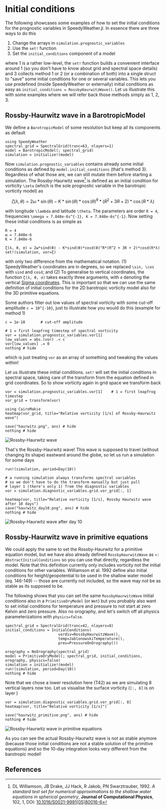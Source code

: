 # Initial conditions

The following showcases some examples of how to set the initial conditions
for the prognostic variables in SpeedyWeather.jl. In essence there
are three ways to do this

1. Change the arrays in `simulation.prognostic_variables`
2. Use the `set!` function
3. Set the `initial_conditions` component of a model

where 1 is a rather low-level, the `set!` function builds a convenient
interface around 1 (so you don't have to know about grid and spectral space details)
and 3 collects method 1 or 2 (or a combination of both) into a single struct
to "save" some initial conditions for one or several variables.
This lets you use predefined (inside SpeedyWeather or externally) initial conditions
as easy as `initial_conditions = RossbyHaurwitzWave()`.
Let us illustrate this with some examples where we will refer back those
methods simply as 1, 2, 3.

## Rossby-Haurwitz wave in a BarotropicModel

We define a `BarotropicModel` of some resolution but keep all its components
as default

```@example haurwitz
using SpeedyWeather
spectral_grid = SpectralGrid(trunc=63, nlayers=1)
model = BarotropicModel(; spectral_grid)
simulation = initialize!(model)
```

Now `simulation.prognostic_variables` contains already some
initial conditions as defined by `model.initial_conditions` (that's method 3).
Regardless of what those are, we can still mutate them
before starting a simulation. The Rossby-Haurwitz wave[^Williamson92] is
defined as an initial condition for vorticity ``\zeta`` (which is the sole
prognostic variable in the barotropic vorticity model) as

```math
ζ(λ, θ) = 2ω*\sin(θ) - K*\sin(θ)*\cos(θ)^R*(R^2 + 3R + 2)*\cos(R*λ)
```
with longitude ``\lambda`` and latitude ``\theta``. The parameters
are order ``R = 4``, frequencies ``\omega = 7.848e-6s^{-1}, K = 7.848e-6s^{-1}``.
Now setting these initial conditions is as simple as

```@example haurwitz
R = 4
ω = 7.848e-6
K = 7.848e-6

ζ(λ, θ, σ) = 2ω*sind(θ) - K*sind(θ)*cosd(θ)^R*(R^2 + 3R + 2)*cosd(R*λ)
set!(simulation, vor=ζ)
```

with only two difference from the mathematical notation. (1) SpeedyWeather's
coordinates are in degrees, so we replaced ``\sin, \cos`` with `sind` and `cosd`;
and (2) To generalise to vertical coordinates, the function `ζ(λ, θ, σ)` takes
exactly three arguments, with `σ` denoting the vertical [Sigma coordinates](@ref).
This is important so that we can use the same definition of initial conditions
for the 2D barotropic vorticity model also for the 3D primitive equations.

Some authors filter out low values of spectral vorticity with some cut-off amplitude
``c = 10^{-10}``, just to illustrate how you would do this (example for method 1)

```@example haurwitz
c = 1e-10       # cut-off amplitude

# 1 = first leapfrog timestep of spectral vorticity
vor = simulation.prognostic_variables.vor[1]
low_values = abs.(vor) .< c
vor[low_values] .= 0
nothing # hide
```
which is just treating `vor` as an array of something and tweaking the values within!

Let us illustrate these initial conditions. `set!` will set the initial conditions
in spectral space, taking care of the transform from the equation defined
in grid coordinates. So to show vorticity again in grid space we transform
back

```@example haurwitz
vor = simulation.prognostic_variables.vor[1]    # 1 = first leapfrog timestep
vor_grid = transform(vor)

using CairoMakie
heatmap(vor_grid, title="Relative vorticity [1/s] of Rossby-Haurwitz wave")

save("haurwitz.png", ans) # hide
nothing # hide
```
![Rossby-Haurwitz wave](haurwitz.png)

That's the Rossby-Haurwitz wave! This wave is supposed to travel
(without changing its shape) eastward around the globe, so let us run
a simulation for some days

```@example haurwitz
run!(simulation, period=Day(10))

# a running simulation always transforms spectral variables
# so we don't have to do the transform manually but just pull 
# layer 1 (there's only 1) from the diagnostic variables
vor = simulation.diagnostic_variables.grid.vor_grid[:, 1]

heatmap(vor, title="Relative vorticity [1/s], Rossby Haurwitz wave after 10 days")
save("haurwitz_day10.png", ans) # hide
nothing # hide
```
![Rossby-Haurwitz wave after day 10](haurwitz_day10.png)


## Rossby-Haurwitz wave in primitive equations

We could apply the same to set the Rossby-Haurwitz for a primitive equation
model, but we have also already defined `RossbyHaurwitzWave` as
`<: AbstractInitialConditions` so you can use that directly, regardless
the model. Note that this definition currently only includes vorticity
not the initial conditions for other variables. Williamson et al. 1992
define also initial conditions for height/geopotential to be used
in the shallow water model (eq. 146-149) -- those are currently not included,
so the wave may not be as stable as its supposed to be.

The following shows that you can set the same `RossbyHaurwitzWave` initial
conditions also in a `PrimitiveDryModel` (or `Wet`) but you probably
also want to set initial conditions for temperature and pressure
to not start at zero Kelvin and zero pressure. Also no orography,
and let's switch off all physics parameterizations with `physics=false`.

```@example haurwitz
spectral_grid = SpectralGrid(trunc=42, nlayers=8)
initial_conditions = InitialConditions(
                        vordiv=RossbyHaurwitzWave(),
                        temp=JablonowskiTemperature(),
                        pres=PressureOnOrography())

orography = NoOrography(spectral_grid)
model = PrimitiveDryModel(; spectral_grid, initial_conditions, orography, physics=false)
simulation = initialize!(model)
run!(simulation, period=Day(10))
nothing # hide
```

Note that we chose a lower resolution here (T42) as we are simulating
8 vertical layers now too. Let us visualise the surface vorticity
(`[:, 8]` is on layer )

```@example haurwitz
vor = simulation.diagnostic_variables.grid.vor_grid[:, 8]
heatmap(vor, title="Relative vorticity [1/s]")

save("haurwitz_primitive.png", ans) # hide
nothing # hide
```
![Rossby-Haurwitz wave in primitive equations](haurwitz_primitive.png)

As you can see the actual Rossby-Haurwitz wave is not as stable anymore
(because those initial conditions are not a stable solution of the primitive equations)
and so the 10-day integration looks very different from the barotropic model!

## References

[^Williamson92]: DL Williamson, JB Drake, JJ Hack, R Jakob, PN Swarztrauber, 1992. *A standard test set for numerical approximations to the shallow water equations in spherical geometry*, **Journal of Computational Physics**, 102, 1, DOI: [10.1016/S0021-9991(05)80016-6](https://doi.org/10.1016/S0021-9991(05)80016-6)